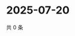 # 2025-07-20

共 0 条

<!-- BEGIN ZHIHUVIDEO -->
<!-- 最后更新时间 Sun Jul 20 2025 23:11:16 GMT+0800 (China Standard Time) -->

<!-- END ZHIHUVIDEO -->
